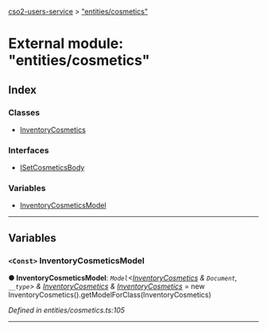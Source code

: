 [cso2-users-service](../README.md) > ["entities/cosmetics"](../modules/_entities_cosmetics_.md)

# External module: "entities/cosmetics"

## Index

### Classes

* [InventoryCosmetics](../classes/_entities_cosmetics_.inventorycosmetics.md)

### Interfaces

* [ISetCosmeticsBody](../interfaces/_entities_cosmetics_.isetcosmeticsbody.md)

### Variables

* [InventoryCosmeticsModel](_entities_cosmetics_.md#inventorycosmeticsmodel)

---

## Variables

<a id="inventorycosmeticsmodel"></a>

### `<Const>` InventoryCosmeticsModel

**● InventoryCosmeticsModel**: *`Model`<[InventoryCosmetics](../classes/_entities_cosmetics_.inventorycosmetics.md) & `Document`, `__type`> & [InventoryCosmetics](../classes/_entities_cosmetics_.inventorycosmetics.md) & [InventoryCosmetics](../classes/_entities_cosmetics_.inventorycosmetics.md)* =  new InventoryCosmetics().getModelForClass(InventoryCosmetics)

*Defined in entities/cosmetics.ts:105*

___

